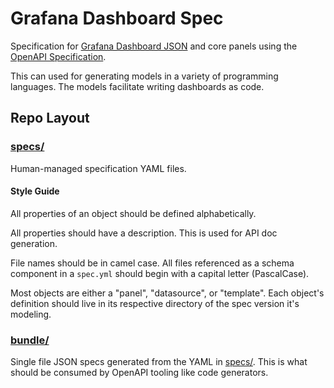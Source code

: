 # Grafana Dashboard Spec

Specification for [Grafana Dashboard
JSON](https://grafana.com/docs/grafana/latest/reference/dashboard/) and core
panels using the [OpenAPI
Specification](https://github.com/OAI/OpenAPI-Specification).

This can used for generating models in a variety of programming languages. The
models facilitate writing dashboards as code.

## Repo Layout

### [specs/](./specs)

Human-managed specification YAML files.

#### Style Guide

All properties of an object should be defined alphabetically.

All properties should have a description. This is used for API doc generation.

File names should be in camel case. All files referenced as a schema component
in a `spec.yml` should begin with a capital letter (PascalCase).

Most objects are either a "panel", "datasource", or "template". Each object's
definition should live in its respective directory of the spec version it's
modeling.

### [bundle/](./bundle)

Single file JSON specs generated from the YAML in [specs/](./specs). This is
what should be consumed by OpenAPI tooling like code generators.
